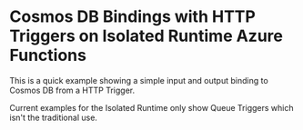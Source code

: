 # Cosmos DB Bindings with HTTP Triggers on Isolated Runtime Azure Functions

This is a quick example showing a simple input and output binding to Cosmos DB from a HTTP Trigger. 

Current examples for the Isolated Runtime only show Queue Triggers which isn't the traditional use.